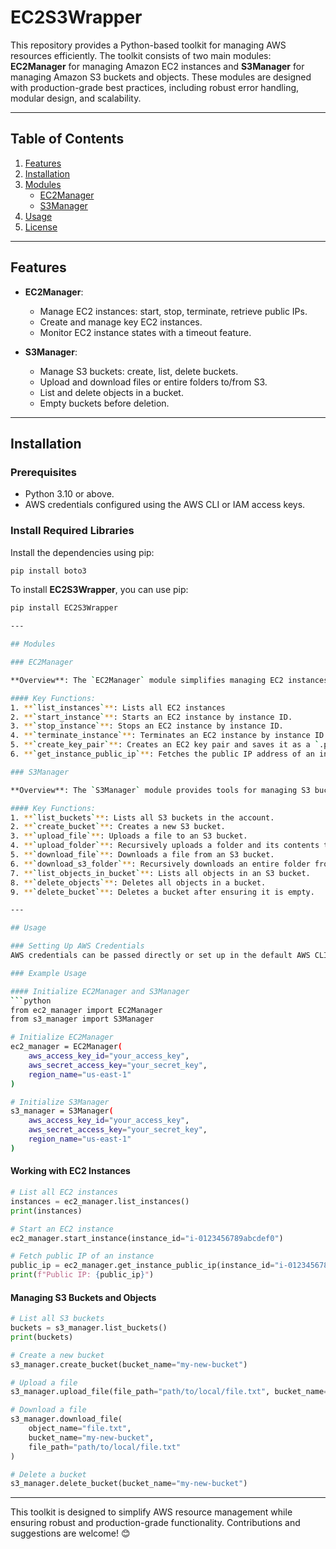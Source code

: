 # EC2S3Wrapper

This repository provides a Python-based toolkit for managing AWS resources efficiently. The toolkit consists of two main modules: **EC2Manager** for managing Amazon EC2 instances and **S3Manager** for managing Amazon S3 buckets and objects. These modules are designed with production-grade best practices, including robust error handling, modular design, and scalability.

---

## Table of Contents

1. [Features](#features)
2. [Installation](#installation)
3. [Modules](#modules)
    - [EC2Manager](#ec2manager)
    - [S3Manager](#s3manager)
4. [Usage](#usage)
5. [License](#license)

---

## Features

- **EC2Manager**:
  - Manage EC2 instances: start, stop, terminate, retrieve public IPs.
  - Create and manage key EC2 instances.
  - Monitor EC2 instance states with a timeout feature.

- **S3Manager**:
  - Manage S3 buckets: create, list, delete buckets.
  - Upload and download files or entire folders to/from S3.
  - List and delete objects in a bucket.
  - Empty buckets before deletion.

---

## Installation

### Prerequisites
- Python 3.10 or above.
- AWS credentials configured using the AWS CLI or IAM access keys.

### Install Required Libraries
Install the dependencies using pip:

```bash
pip install boto3 
```

To install **EC2S3Wrapper**, you can use pip:

```bash
pip install EC2S3Wrapper

---

## Modules

### EC2Manager

**Overview**: The `EC2Manager` module simplifies managing EC2 instances. It supports key EC2 operations and integrates robust exception handling.

#### Key Functions:
1. **`list_instances`**: Lists all EC2 instances
2. **`start_instance`**: Starts an EC2 instance by instance ID.
3. **`stop_instance`**: Stops an EC2 instance by instance ID.
4. **`terminate_instance`**: Terminates an EC2 instance by instance ID.
5. **`create_key_pair`**: Creates an EC2 key pair and saves it as a `.pem` file.
6. **`get_instance_public_ip`**: Fetches the public IP address of an instance.

### S3Manager

**Overview**: The `S3Manager` module provides tools for managing S3 buckets and their contents. It ensures safe operations with extensive error handling.

#### Key Functions:
1. **`list_buckets`**: Lists all S3 buckets in the account.
2. **`create_bucket`**: Creates a new S3 bucket.
3. **`upload_file`**: Uploads a file to an S3 bucket.
4. **`upload_folder`**: Recursively uploads a folder and its contents to an S3 bucket.
5. **`download_file`**: Downloads a file from an S3 bucket.
6. **`download_s3_folder`**: Recursively downloads an entire folder from an S3 bucket to a local directory.
7. **`list_objects_in_bucket`**: Lists all objects in an S3 bucket.
8. **`delete_objects`**: Deletes all objects in a bucket.
9. **`delete_bucket`**: Deletes a bucket after ensuring it is empty.

---

## Usage

### Setting Up AWS Credentials
AWS credentials can be passed directly or set up in the default AWS CLI profile.

### Example Usage

#### Initialize EC2Manager and S3Manager
```python
from ec2_manager import EC2Manager
from s3_manager import S3Manager

# Initialize EC2Manager
ec2_manager = EC2Manager(
    aws_access_key_id="your_access_key",
    aws_secret_access_key="your_secret_key",
    region_name="us-east-1"
)

# Initialize S3Manager
s3_manager = S3Manager(
    aws_access_key_id="your_access_key",
    aws_secret_access_key="your_secret_key",
    region_name="us-east-1"
)
```

#### Working with EC2 Instances
```python
# List all EC2 instances
instances = ec2_manager.list_instances()
print(instances)

# Start an EC2 instance
ec2_manager.start_instance(instance_id="i-0123456789abcdef0")

# Fetch public IP of an instance
public_ip = ec2_manager.get_instance_public_ip(instance_id="i-0123456789abcdef0")
print(f"Public IP: {public_ip}")
```

#### Managing S3 Buckets and Objects
```python
# List all S3 buckets
buckets = s3_manager.list_buckets()
print(buckets)

# Create a new bucket
s3_manager.create_bucket(bucket_name="my-new-bucket")

# Upload a file
s3_manager.upload_file(file_path="path/to/local/file.txt", bucket_name="my-new-bucket")

# Download a file
s3_manager.download_file(
    object_name="file.txt",
    bucket_name="my-new-bucket",
    file_path="path/to/local/file.txt"
)

# Delete a bucket
s3_manager.delete_bucket(bucket_name="my-new-bucket")
```

--- 

This toolkit is designed to simplify AWS resource management while ensuring robust and production-grade functionality. Contributions and suggestions are welcome! 😊